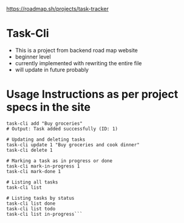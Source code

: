 https://roadmap.sh/projects/task-tracker

# Task-Cli
  - This is a project from backend road map website
  - beginner level
  - currently implemented with rewriting the entire file
  - will update in future probably

# Usage Instructions as per project specs in the site

```# Adding a new task
task-cli add "Buy groceries"
# Output: Task added successfully (ID: 1)

# Updating and deleting tasks
task-cli update 1 "Buy groceries and cook dinner"
task-cli delete 1

# Marking a task as in progress or done
task-cli mark-in-progress 1
task-cli mark-done 1

# Listing all tasks
task-cli list

# Listing tasks by status
task-cli list done
task-cli list todo
task-cli list in-progress```
